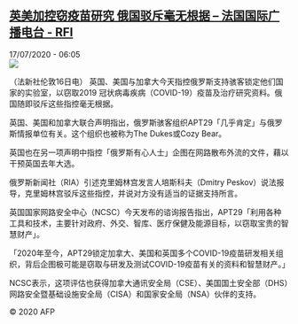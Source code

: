 <!--1594968906000-->
[英美加控窃疫苗研究 俄国驳斥毫无根据 – 法国国际广播电台 - RFI](http://www.rfi.fr//cn/contenu/20200717-%E8%8B%B1%E7%BE%8E%E5%8A%A0%E6%8E%A7%E7%AA%83%E7%96%AB%E8%8B%97%E7%A0%94%E7%A9%B6-%E4%BF%84%E5%9B%BD%E9%A9%B3%E6%96%A5%E6%AF%AB%E6%97%A0%E6%A0%B9%E6%8D%AE)
------

<div>17/07/2020 - 06:05</div><img src="https://s.rfi.fr/media/display/7dc62504-c7e8-11ea-843c-005056bf87d6/w:310/p:16x9/int0007b.200717120502.jpg"><div class="t-content__body u-clearfix"><div class="m-interstitial"></div><p>（法新社伦敦16日电）    英国、美国与加拿大今天指控俄罗斯支持骇客锁定他们国家的实验室，以窃取2019 冠状病毒疾病（COVID-19）疫苗及治疗研究资料。俄国随即驳斥这些指控毫无根据。</p><p>    英国、美国和加拿大联合声明指出，俄罗斯骇客组织APT29「几乎肯定」与俄罗斯情报单位有关。这个组织也被称为The Dukes或Cozy Bear。</p><p>    英国也在另一项声明中指控「俄罗斯有心人士」企图在网路散布外流的文件，藉以干预英国去年大选。</p><p>    俄罗斯新闻社（RIA）引述克里姆林宫发言人培斯科夫（Dmitry Peskov）说法报导，克里姆林宫驳斥这些指控，并说对方没有适当的证据支持所言。</p><p>    英国国家网路安全中心（NCSC）今天发布的谘询报告指出，APT29「利用各种工具和技术，主要针对政府、外交、智库、医疗保健及能源目标，以窃取宝贵的智慧财产」。</p><p>    「2020年至今，APT29锁定加拿大、美国和英国多个COVID-19疫苗研发相关组织，背后企图极可能是窃取与研发及测试COVID-19疫苗有关的资料和智慧财产。」</p><p>    NCSC表示，这项评估也获得加拿大通讯安全局（CSE）、美国国土安全部（DHS）网路安全暨基础设施安全局（CISA）和国家安全局（NSA）伙伴的支持。</p><p class="t-copyright">© 2020 AFP</p>        </div>
